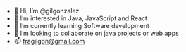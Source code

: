 - 👋 Hi, I’m @gilgonzalez
- 👀 I’m interested in Java, JavaScript and React
- 🌱 I’m currently learning Software development
- 💞️ I’m looking to collaborate on java projects or web apps
- 📫 fragilgon@gmail.com

<!---
gilgonzalez/gilgonzalez is a ✨ special ✨ repository because its `README.md` (this file) appears on your GitHub profile.
You can click the Preview link to take a look at your changes.
--->
